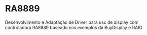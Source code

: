 # RA8889
Desenvolvimento e Adaptação de Driver para uso de display com controladora RA8889 baseado nos exemplos da BuyDisplay e RAIO
